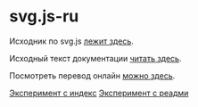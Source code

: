 # svg.js-ru
Исходник по svg.js [лежит здесь](https://github.com/svgdotjs/svg.js).

Исходный текст документации [читать здесь](https://svgjs.dev/docs/3.1/).

Посмотреть перевод онлайн [можно здесь](https://customizer.github.io/svg.js-ru/svg.js-ru.htm).

[Эксперимент с индекс](https://warsan.github.io/svg.js-ru/docs/index.htm)
[Эксперимент с реадми](https://warsan.github.io/svg.js-ru/docs/readme.htm)
